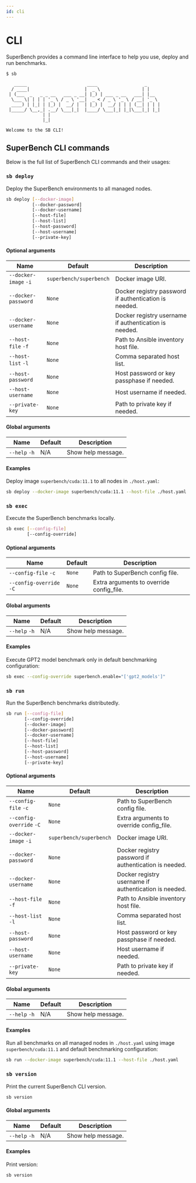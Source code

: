```yaml
---
id: cli
---
```


# CLI

SuperBench provides a command line interface to help you use, deploy and run benchmarks.
```
$ sb

   _____                       ____                  _
  / ____|                     |  _ \                | |
 | (___  _   _ _ __   ___ _ __| |_) | ___ _ __   ___| |__
  \___ \| | | | '_ \ / _ \ '__|  _ < / _ \ '_ \ / __| '_ \
  ____) | |_| | |_) |  __/ |  | |_) |  __/ | | | (__| | | |
 |_____/ \__,_| .__/ \___|_|  |____/ \___|_| |_|\___|_| |_|
              | |
              |_|

Welcome to the SB CLI!
```

## SuperBench CLI commands

Below is the full list of SuperBench CLI commands and their usages:

### `sb deploy`

Deploy the SuperBench environments to all managed nodes.
```bash title="SB CLI"
sb deploy [--docker-image]
          [--docker-password]
          [--docker-username]
          [--host-file]
          [--host-list]
          [--host-password]
          [--host-username]
          [--private-key]
```

#### Optional arguments

| Name | Default | Description |
| --- | --- | --- |
| `--docker-image` `-i` | `superbench/superbench` | Docker image URI. |
| `--docker-password` | `None` | Docker registry password if authentication is needed. |
| `--docker-username` | `None` | Docker registry username if authentication is needed. |
| `--host-file` `-f` | `None` | Path to Ansible inventory host file. |
| `--host-list` `-l` | `None` | Comma separated host list. |
| `--host-password` | `None` | Host password or key passphase if needed. |
| `--host-username` | `None` | Host username if needed. |
| `--private-key` | `None` | Path to private key if needed. |

#### Global arguments

| Name | Default | Description |
| --- | --- | --- |
| `--help` `-h` | N/A | Show help message. |

#### Examples

Deploy image `superbench/cuda:11.1` to all nodes in `./host.yaml`:
```bash title="SB CLI"
sb deploy --docker-image superbench/cuda:11.1 --host-file ./host.yaml
```

### `sb exec`

Execute the SuperBench benchmarks locally.
```bash title="SB CLI"
sb exec [--config-file]
        [--config-override]
```

#### Optional arguments

| Name | Default | Description |
| --- | --- | --- |
| `--config-file` `-c` | `None` | Path to SuperBench config file. |
| `--config-override` `-C` | `None` | Extra arguments to override config_file. |

#### Global arguments

| Name | Default | Description |
| --- | --- | --- |
| `--help` `-h` | N/A | Show help message. |

#### Examples

Execute GPT2 model benchmark only in default benchmarking configuration:
```bash title="SB CLI"
sb exec --config-override superbench.enable="['gpt2_models']"
```

### `sb run`

Run the SuperBench benchmarks distributedly.
```bash title="SB CLI"
sb run [--config-file]
       [--config-override]
       [--docker-image]
       [--docker-password]
       [--docker-username]
       [--host-file]
       [--host-list]
       [--host-password]
       [--host-username]
       [--private-key]
```

#### Optional arguments

| Name | Default | Description |
| --- | --- | --- |
| `--config-file` `-c` | `None` | Path to SuperBench config file. |
| `--config-override` `-C` | `None` | Extra arguments to override config_file. |
| `--docker-image` `-i` | `superbench/superbench` | Docker image URI. |
| `--docker-password` | `None` | Docker registry password if authentication is needed. |
| `--docker-username` | `None` | Docker registry username if authentication is needed. |
| `--host-file` `-f` | `None` | Path to Ansible inventory host file. |
| `--host-list` `-l` | `None` | Comma separated host list. |
| `--host-password` | `None` | Host password or key passphase if needed. |
| `--host-username` | `None` | Host username if needed. |
| `--private-key` | `None` | Path to private key if needed. |

#### Global arguments

| Name | Default | Description |
| --- | --- | --- |
| `--help` `-h` | N/A | Show help message. |

#### Examples

Run all benchmarks on all managed nodes in `./host.yaml` using image `superbench/cuda:11.1`
and default benchmarking configuration:
```bash title="SB CLI"
sb run --docker-image superbench/cuda:11.1 --host-file ./host.yaml
```

### `sb version`

Print the current SuperBench CLI version.
```bash title="SB CLI"
sb version
```

#### Global arguments

| Name | Default | Description |
| --- | --- | --- |
| `--help` `-h` | N/A | Show help message. |

#### Examples

Print version:
```bash title="SB CLI"
sb version
```
